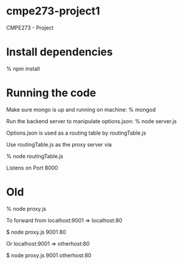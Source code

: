 cmpe273-project1
================

CMPE273 - Project 

# Install dependencies

% npm install

# Running the code
Make sure mongo is up and running on machine:
% mongod

Run the backend server to manipulate options.json:
% node server.js

Options.json is used as a routing table by routingTable.js

Use routingTable.js as the proxy server via

% node routingTable.js

Listens on Port 8000

# Old

% node proxy.js <from> <to> <timeout-in-seconds>

To forward from localhost:9001 => localhost:80

$ node proxy.js 9001 80

Or localhost:9001 => otherhost:80

$ node proxy.js 9001 otherhost:80



